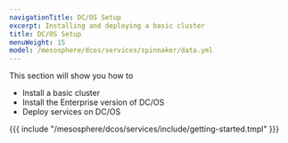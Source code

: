 ```yaml
---
navigationTitle: DC/OS Setup
excerpt: Installing and deploying a basic cluster
title: DC/OS Setup
menuWeight: 15
model: /mesosphere/dcos/services/spinnaker/data.yml
---
```

This section will show you how to 
- Install a basic cluster
- Install the Enterprise version of DC/OS
- Deploy services on DC/OS

{{{ include "/mesosphere/dcos/services/include/getting-started.tmpl" }}}
